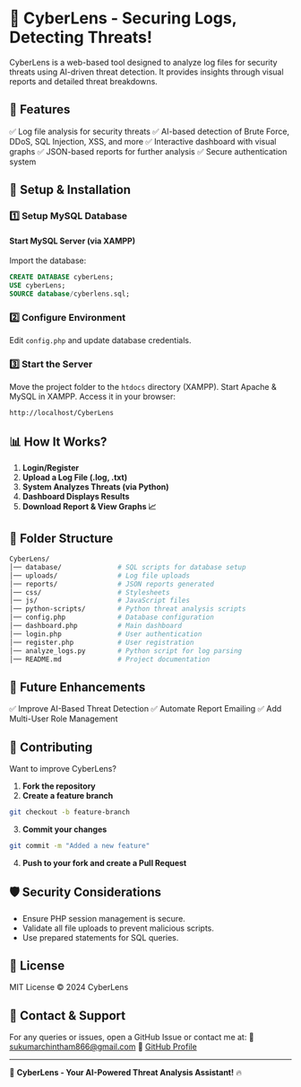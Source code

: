 # 🚀 CyberLens - Securing Logs, Detecting Threats!

CyberLens is a web-based tool designed to analyze log files for security threats using AI-driven threat detection. It provides insights through visual reports and detailed threat breakdowns.

## 📌 Features
✅ Log file analysis for security threats
✅ AI-based detection of Brute Force, DDoS, SQL Injection, XSS, and more
✅ Interactive dashboard with visual graphs
✅ JSON-based reports for further analysis
✅ Secure authentication system

## 🔧 Setup & Installation

### 1️⃣ Setup MySQL Database

#### Start MySQL Server (via XAMPP)

Import the database:
```sql
CREATE DATABASE cyberLens;
USE cyberLens;
SOURCE database/cyberlens.sql;
```

### 2️⃣ Configure Environment
Edit `config.php` and update database credentials.

### 3️⃣ Start the Server
Move the project folder to the `htdocs` directory (XAMPP).
Start Apache & MySQL in XAMPP.
Access it in your browser:
```
http://localhost/CyberLens
```

## 📊 How It Works?
1. **Login/Register**
2. **Upload a Log File (.log, .txt)**
3. **System Analyzes Threats (via Python)**
4. **Dashboard Displays Results**
5. **Download Report & View Graphs 📈**

## 📁 Folder Structure
```bash
CyberLens/
│── database/              # SQL scripts for database setup
│── uploads/               # Log file uploads
│── reports/               # JSON reports generated
│── css/                   # Stylesheets
│── js/                    # JavaScript files
│── python-scripts/        # Python threat analysis scripts
│── config.php             # Database configuration
│── dashboard.php          # Main dashboard
│── login.php              # User authentication
│── register.php           # User registration
│── analyze_logs.py        # Python script for log parsing
│── README.md              # Project documentation
```

## 🎯 Future Enhancements
✅ Improve AI-Based Threat Detection
✅ Automate Report Emailing
✅ Add Multi-User Role Management

## 🤝 Contributing
Want to improve CyberLens?

1. **Fork the repository**
2. **Create a feature branch**
```bash
git checkout -b feature-branch
```
3. **Commit your changes**
```bash
git commit -m "Added a new feature"
```
4. **Push to your fork and create a Pull Request**

## 🛡️ Security Considerations
- Ensure PHP session management is secure.
- Validate all file uploads to prevent malicious scripts.
- Use prepared statements for SQL queries.

## 📜 License
MIT License © 2024 CyberLens

## 📩 Contact & Support
For any queries or issues, open a GitHub Issue or contact me at:
📧 sukumarchintham866@gmail.com
🔗 [GitHub Profile](https://github.com/sukumar9024)

---

🚀 **CyberLens - Your AI-Powered Threat Analysis Assistant!** 🔥
